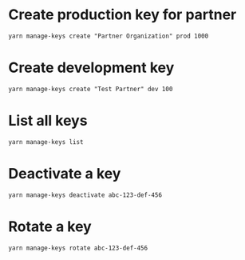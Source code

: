 # Create production key for partner
`yarn manage-keys create "Partner Organization" prod 1000`

# Create development key
`yarn manage-keys create "Test Partner" dev 100`

# List all keys
`yarn manage-keys list`

# Deactivate a key
`yarn manage-keys deactivate abc-123-def-456`

# Rotate a key
`yarn manage-keys rotate abc-123-def-456`